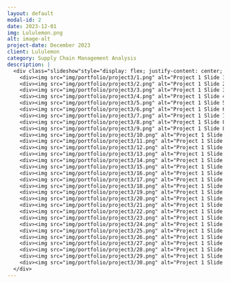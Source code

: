 ```yaml
---
layout: default
modal-id: 2
date: 2023-12-01
img: Lululemon.png
alt: image-alt
project-date: December 2023
client: Lululemon
category: Supply Chain Management Analysis
description: |
  <div class="slideshow"style="display: flex; justify-content: center; align-items: center; flex-direction: column;">
    <div><img src="img/portfolio/project3/1.png" alt="Project 1 Slide 1"></div>
    <div><img src="img/portfolio/project3/2.png" alt="Project 1 Slide 2"></div>
    <div><img src="img/portfolio/project3/3.png" alt="Project 1 Slide 3"></div>
    <div><img src="img/portfolio/project3/4.png" alt="Project 1 Slide 4"></div>
    <div><img src="img/portfolio/project3/5.png" alt="Project 1 Slide 5"></div>
    <div><img src="img/portfolio/project3/6.png" alt="Project 1 Slide 6"></div>
    <div><img src="img/portfolio/project3/7.png" alt="Project 1 Slide 7"></div>
    <div><img src="img/portfolio/project3/8.png" alt="Project 1 Slide 8"></div>
    <div><img src="img/portfolio/project3/9.png" alt="Project 1 Slide 8"></div>
    <div><img src="img/portfolio/project3/10.png" alt="Project 1 Slide 8"></div>
    <div><img src="img/portfolio/project3/11.png" alt="Project 1 Slide 8"></div>
    <div><img src="img/portfolio/project3/12.png" alt="Project 1 Slide 8"></div>
    <div><img src="img/portfolio/project3/13.png" alt="Project 1 Slide 8"></div>
    <div><img src="img/portfolio/project3/14.png" alt="Project 1 Slide 8"></div>
    <div><img src="img/portfolio/project3/15.png" alt="Project 1 Slide 8"></div>
    <div><img src="img/portfolio/project3/16.png" alt="Project 1 Slide 8"></div>
    <div><img src="img/portfolio/project3/17.png" alt="Project 1 Slide 8"></div>
    <div><img src="img/portfolio/project3/18.png" alt="Project 1 Slide 8"></div>
    <div><img src="img/portfolio/project3/19.png" alt="Project 1 Slide 8"></div>
    <div><img src="img/portfolio/project3/20.png" alt="Project 1 Slide 8"></div>
    <div><img src="img/portfolio/project3/21.png" alt="Project 1 Slide 8"></div>
    <div><img src="img/portfolio/project3/22.png" alt="Project 1 Slide 8"></div>
    <div><img src="img/portfolio/project3/23.png" alt="Project 1 Slide 8"></div>
    <div><img src="img/portfolio/project3/24.png" alt="Project 1 Slide 8"></div>
    <div><img src="img/portfolio/project3/25.png" alt="Project 1 Slide 8"></div>
    <div><img src="img/portfolio/project3/26.png" alt="Project 1 Slide 8"></div>
    <div><img src="img/portfolio/project3/27.png" alt="Project 1 Slide 8"></div>
    <div><img src="img/portfolio/project3/28.png" alt="Project 1 Slide 8"></div>
    <div><img src="img/portfolio/project3/29.png" alt="Project 1 Slide 8"></div>
    <div><img src="img/portfolio/project3/30.png" alt="Project 1 Slide 8"></div>
  </div>
---
```

